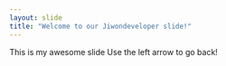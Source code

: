 ```yaml
---
layout: slide
title: "Welcome to our Jiwondeveloper slide!"
---
```

This is my awesome slide
Use the left arrow to go back!
